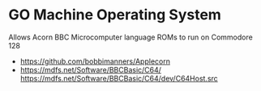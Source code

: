 # GO Machine Operating System
Allows Acorn BBC Microcomputer language ROMs to run on Commodore 128
* https://github.com/bobbimanners/Applecorn
* https://mdfs.net/Software/BBCBasic/C64/ https://mdfs.net/Software/BBCBasic/C64/dev/C64Host.src
